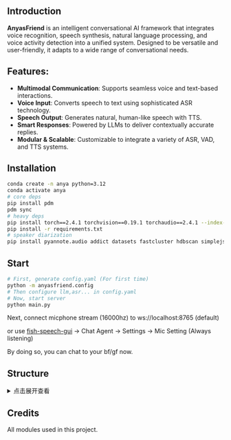 ## Introduction

**AnyasFriend** is an intelligent conversational AI framework that integrates voice recognition, speech synthesis, natural language processing, and voice activity detection into a unified system. Designed to be versatile and user-friendly, it adapts to a wide range of conversational needs.

## Features:

- **Multimodal Communication**: Supports seamless voice and text-based interactions.
- **Voice Input**: Converts speech to text using sophisticated ASR technology.
- **Speech Output**: Generates natural, human-like speech with TTS.
- **Smart Responses**: Powered by LLMs to deliver contextually accurate replies.
- **Modular & Scalable**: Customizable to integrate a variety of ASR, VAD, and TTS systems.

## Installation

```bash
conda create -n anya python=3.12
conda activate anya
# core deps
pip install pdm
pdm sync
# heavy deps
pip install torch==2.4.1 torchvision==0.19.1 torchaudio==2.4.1 --index-url https://download.pytorch.org/whl/cu124
pip install -r requirements.txt
# speaker diarization
pip install pyannote.audio addict datasets fastcluster hdbscan simplejson
```

## Start

```bash
# First, generate config.yaml (For first time)
python -m anyasfriend.config
# Then configure llm,asr... in config.yaml
# Now, start server
python main.py

```

Next, connect micphone stream (16000hz) to ws://localhost:8765 (default)

or use [fish-speech-gui](https://github.com/AnyaCoder/fish-speech-gui/releases) -> Chat Agent -> Settings -> Mic Setting (Always listening)

By doing so, you can chat to your bf/gf now.

## Structure

<details>
  <summary>点击展开查看</summary>
<pre>
AnyasFriend/
│
├── README.md                       # 说明
├── pyproject.toml                  # 轻量级依赖
├── requirements.txt               # 比较重量级的依赖
├── .gitignore
├── pdm.lock                        # 锁定了一些重要依赖
│   
└── anyasfriend/                # 主要的项目代码
    ├── __init__.py
    ├── chatbot.py              # 聊天机器人核心类
    ├── components/             # 组件模块
    │   ├── __init__.py
    │   ├── interfaces/         # 抽象类目录
    │   │   ├── __init__.py
    │   │   ├── asr.py          # 语音识别模块的抽象类
    │   │   ├── vad.py          # 语音活动检测模块的抽象类
    │   │   ├── tts.py          # 语音合成模块的抽象类
    │   │   ├── llm.py          # 大语言模型模块的抽象类
    │   │   ├── memory.py       # 记忆模块的抽象类
    │   │   └── knowledge_base.py  # 知识库模块的抽象类
    │   ├── asr/                # 语音识别模块（不同版本）
    │   ├── vad/                # 语音活动检测模块（不同版本）
    │   ├── tts/                # 语音合成模块（不同版本）
    │   ├── llm/                # 大语言模型模块（不同版本）
    │   ├── memory/             # 记忆模块（不同版本）
    │   ├── media/              # 多媒体播放
    │   └── knowledge_base/     # 知识库模块（不同版本）
    ├── factory.py              # 工厂模式，创建聊天机器人实例
    ├── config.py               # 生成/使用配置文件
    └── utils.py                # 工具函数

</pre>

</details>

## Credits

All modules used in this project.
